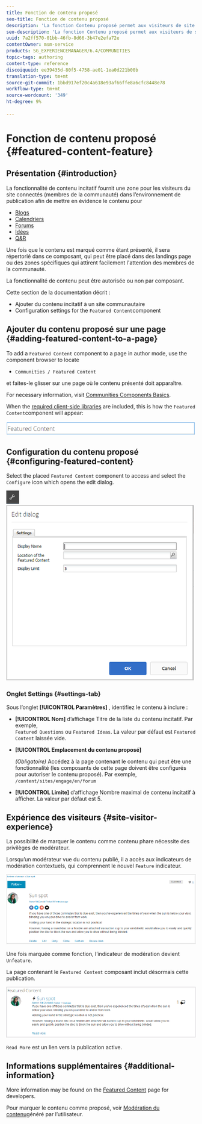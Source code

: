 ```yaml
---
title: Fonction de contenu proposé
seo-title: Fonction de contenu proposé
description: 'La fonction Contenu proposé permet aux visiteurs de site connectés de mettre en évidence le contenu. '
seo-description: 'La fonction Contenu proposé permet aux visiteurs de site connectés de mettre en évidence le contenu. '
uuid: 7a2ff570-01bb-46fb-8d66-3b47e2efa72e
contentOwner: msm-service
products: SG_EXPERIENCEMANAGER/6.4/COMMUNITIES
topic-tags: authoring
content-type: reference
discoiquuid: ee39435d-80f5-4758-ae01-1ea0d221b00b
translation-type: tm+mt
source-git-commit: 1bbd917ef20c4a618e93af66ffe8a6cfc8448e78
workflow-type: tm+mt
source-wordcount: '349'
ht-degree: 9%

---
```



# Fonction de contenu proposé {#featured-content-feature}

## Présentation {#introduction}

La fonctionnalité de contenu incitatif fournit une zone pour les visiteurs du site connectés (membres de la communauté) dans l’environnement de publication afin de mettre en évidence le contenu pour

* [Blogs](blog-feature.md)
* [Calendriers](calendar.md)
* [Forums](forum.md)
* [Idées](ideation-feature.md)
* [Q&amp;R](working-with-qna.md)

Une fois que le contenu est marqué comme étant présenté, il sera répertorié dans ce composant, qui peut être placé dans des landings page ou des zones spécifiques qui attirent facilement l&#39;attention des membres de la communauté.

La fonctionnalité de contenu peut être autorisée ou non par composant.

Cette section de la documentation décrit :

* Ajouter du contenu incitatif à un site communautaire
* Configuration settings for the `Featured Content`component

## Ajouter du contenu proposé sur une page {#adding-featured-content-to-a-page}

To add a `Featured Content` component to a page in author mode, use the component browser to locate

* `Communities / Featured Content`

et faites-le glisser sur une page où le contenu présenté doit apparaître.

For necessary information, visit [Communities Components Basics](basics.md).

When the [required client-side libraries](essentials-featured.md#essentials-for-client-side) are included, this is how the `Featured Content`component will appear:

![chlimage_1-13](assets/chlimage_1-13.png)

## Configuration du contenu proposé {#configuring-featured-content}

Select the placed `Featured Content` component to access and select the `Configure` icon which opens the edit dialog.

![chlimage_1-14](assets/chlimage_1-14.png) ![chlimage_1-15](assets/chlimage_1-15.png)

### Onglet Settings {#settings-tab}

Sous l’onglet **[!UICONTROL Paramètres]** , identifiez le contenu à inclure :

* **[!UICONTROL Nom]** d’affichage Titre de la liste du contenu incitatif. Par exemple,  
`Featured Questions` ou `Featured Ideas`. La valeur par défaut est `Featured Content` laissée vide.

* **[!UICONTROL Emplacement du contenu proposé]**

   *(Obligatoire)* Accédez à la page contenant le contenu qui peut être une fonctionnalité (les composants de cette page doivent être configurés pour autoriser le contenu proposé). Par exemple, `/content/sites/engage/en/forum`

* **[!UICONTROL Limite]** d’affichage Nombre maximal de contenu incitatif à afficher. La valeur par défaut est 5.

## Expérience des visiteurs {#site-visitor-experience}

La possibilité de marquer le contenu comme contenu phare nécessite des privilèges de modérateur.

Lorsqu’un modérateur vue du contenu publié, il a accès aux indicateurs de modération contextuels, qui comprennent le nouvel `Feature` indicateur.

![chlimage_1-16](assets/chlimage_1-16.png)

Une fois marquée comme fonction, l’indicateur de modération devient `Unfeature`.

La page contenant le `Featured Content` composant inclut désormais cette publication.

![chlimage_1-17](assets/chlimage_1-17.png)

`Read More` est un lien vers la publication active.

## Informations supplémentaires {#additional-information}

More information may be found on the [Featured Content](essentials-featured.md) page for developers.

Pour marquer le contenu comme proposé, voir [Modération du contenu](moderate-ugc.md)généré par l’utilisateur.
